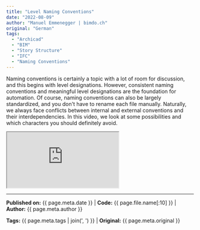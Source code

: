 ```yaml
---
title: "Level Naming Conventions"
date: "2022-08-09"
author: "Manuel Emmenegger | bimdo.ch"
original: "German"
tags: 
  - "Archicad"
  - "BIM"
  - "Story Structure" 
  - "IFC"
  - "Naming Conventions"
---
```


Naming conventions is certainly a topic with a lot of room for discussion, and this begins with level designations. However, consistent naming conventions and meaningful level designations are the foundation for automation. Of course, naming conventions can also be largely standardized, and you don't have to rename each file manually. Naturally, we always face conflicts between internal and external conventions and their interdependencies. In this video, we look at some possibilities and which characters you should definitely avoid.

<div class="video-container">
  <iframe src="https://www.youtube-nocookie.com/embed/zvVxTgvqwis?si=1iAh8xzd1GF-R9Rh" 
          allowfullscreen>
  </iframe>
</div>


---
**Published on:** {{ page.meta.date }} | **Code:** {{ page.file.name[:10] }}  | **Author:** {{ page.meta.author }}

**Tags:** {{ page.meta.tags | join(', ') }} | **Original:** {{ page.meta.original }}